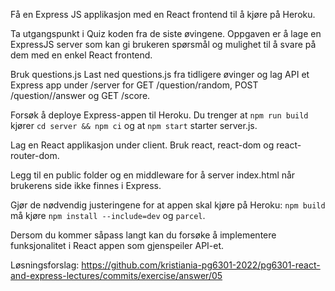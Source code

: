 Få en Express JS applikasjon med en React frontend til å kjøre på Heroku.

Ta utgangspunkt i Quiz koden fra de siste øvingene. Oppgaven er å lage en ExpressJS server som kan gi brukeren spørsmål og mulighet til å svare på dem med en enkel React frontend.

Bruk questions.js   Last ned questions.js fra tidligere øvinger og lag API et Express app under /server for GET /question/random, POST /question/<id>/answer og GET /score.

Forsøk å deploye Express-appen til Heroku. Du trenger at `npm run build` kjører `cd server && npm ci` og at `npm start` starter server.js.

Lag en React applikasjon under client. Bruk react, react-dom og react-router-dom.

Legg til en public folder og en middleware for å server index.html når brukerens side ikke finnes i Express.

Gjør de nødvendig justeringene for at appen skal kjøre på Heroku: `npm build` må kjøre `npm install --include=dev` og `parcel`.

Dersom du kommer såpass langt kan du forsøke å implementere funksjonalitet i React appen som gjenspeiler API-et.

Løsningsforslag: https://github.com/kristiania-pg6301-2022/pg6301-react-and-express-lectures/commits/exercise/answer/05